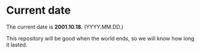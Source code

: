 # Current date

The current date is **2001.10.18.** (YYYY.MM.DD.)

This repository will be good when the world ends, so we will know how long it lasted.